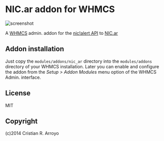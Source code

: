 # NIC.ar addon for WHMCS

![screenshot](https://raw.github.com/vivaserver/whmcs-nic_ar/master/screenshot.png)

A [WHMCS][whmcs] admin. addon for the [nic!alert API][api] to [NIC.ar][nic]

## Addon installation

Just copy the `modules/addons/nic_ar` directory into the `modules/addons` directory of your WHMCS installation.
Later you can enable and configure the addon from the *Setup &gt; Addon Modules* menu option of the WHMCS Admin. interface.

## License

MIT

## Copyright

(c)2014 Cristian R. Arroyo

[nic]: http://www.nic.ar
[api]: http://api.nicalert.me
[whmcs]: http://www.whmcs.com
